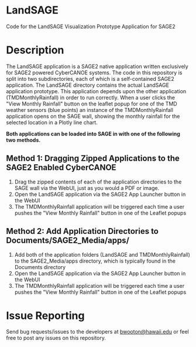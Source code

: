 # LandSAGE
Code for the LandSAGE Visualization Prototype Application for SAGE2

# Description
The LandSAGE application is a SAGE2 native application written exclusively for SAGE2 powered CyberCANOE systems.
The code in this repository is split into two subdirectories, each of which is a self-contained SAGE2 application.
The LandSAGE directory contains the actual LandSAGE application prototype. This application depends upon the other
application (TMDMonthlyRainfall) in order to run correctly.
When a user clicks the "View Monthly Rainfall" button on the leaflet popup for one of the TMD weather sensors (blue points)
an instance of the TMDMonthlyRainfall application opens on the SAGE wall, showing the monthly rainfall for the selected location in a Plotly line chart. 

__Both applications can be loaded into SAGE in with one of the following two methods.__

## Method 1: Dragging Zipped Applications to the SAGE2 Enabled CyberCANOE
1. Drag the zipped contents of each of the application directories to the SAGE wall via the WebUI, just as you would a PDF or image.
2. Open the LandSAGE application via the SAGE2 App Launcher button in the WebUI
3. The TMDMonthlyRainfall application will be triggered each time a user pushes the "View Monthly Rainfall" button in one of the Leaflet popups

## Method 2: Add Application Directories to Documents/SAGE2_Media/apps/
1. Add both of the application folders (LandSAGE and TMDMonthlyRainfall) to the SAGE2_Media/apps directory, which is typically found in the Documents directory
2. Open the LandSAGE application via the SAGE2 App Launcher button in the WebUI
3. The TMDMonthlyRainfall application will be triggered each time a user pushes the "View Monthly Rainfall" button in one of the Leaflet popups

# Issue Reporting
Send bug requests/issues to the developers at bwooton@hawaii.edu or feel free to post any issues on this repository.
